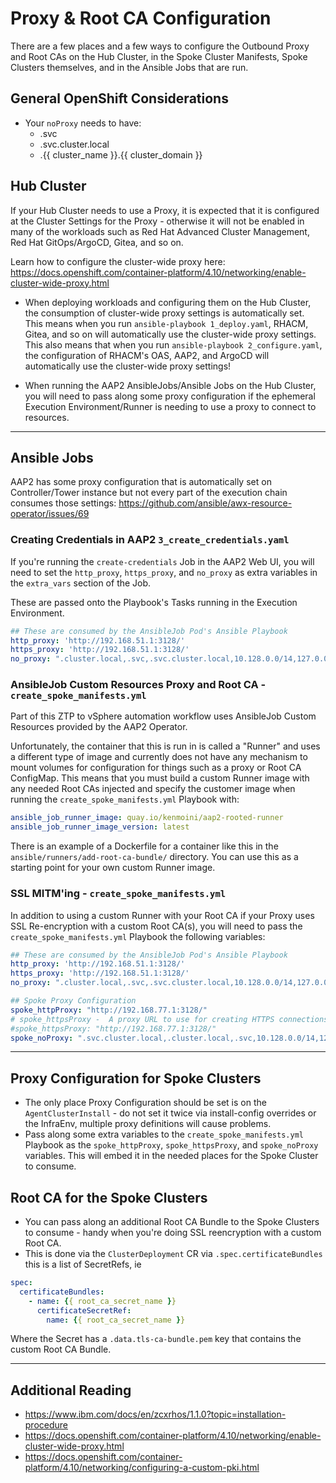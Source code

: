 # Proxy & Root CA Configuration

There are a few places and a few ways to configure the Outbound Proxy and Root CAs on the Hub Cluster, in the Spoke Cluster Manifests, Spoke Clusters themselves, and in the Ansible Jobs that are run.

## General OpenShift Considerations

- Your `noProxy` needs to have:
  - .svc
  - .svc.cluster.local
  - .{{ cluster_name }}.{{ cluster_domain }}

## Hub Cluster

If your Hub Cluster needs to use a Proxy, it is expected that it is configured at the Cluster Settings for the Proxy - otherwise it will not be enabled in many of the workloads such as Red Hat Advanced Cluster Management, Red Hat GitOps/ArgoCD, Gitea, and so on.

Learn how to configure the cluster-wide proxy here: https://docs.openshift.com/container-platform/4.10/networking/enable-cluster-wide-proxy.html

- When deploying workloads and configuring them on the Hub Cluster, the consumption of cluster-wide proxy settings is automatically set.  
  This means when you run `ansible-playbook 1_deploy.yaml`, RHACM, Gitea, and so on will automatically use the cluster-wide proxy settings.  
  This also means that when you run `ansible-playbook 2_configure.yaml`, the configuration of RHACM's OAS, AAP2, and ArgoCD will automatically use the cluster-wide proxy settings!

- When running the AAP2 AnsibleJobs/Ansible Jobs on the Hub Cluster, you will need to pass along some proxy configuration if the ephemeral Execution Environment/Runner is needing to use a proxy to connect to resources.

---

## Ansible Jobs

AAP2 has some proxy configuration that is automatically set on Controller/Tower instance but not every part of the execution chain consumes those settings: https://github.com/ansible/awx-resource-operator/issues/69

### Creating Credentials in AAP2 `3_create_credentials.yaml`

If you're running the `create-credentials` Job in the AAP2 Web UI, you will need to set the `http_proxy`, `https_proxy`, and `no_proxy` as extra variables in the `extra_vars` section of the Job.

These are passed onto the Playbook's Tasks running in the Execution Environment.

```yaml
## These are consumed by the AnsibleJob Pod's Ansible Playbook
http_proxy: 'http://192.168.51.1:3128/'
https_proxy: 'http://192.168.51.1:3128/'
no_proxy: ".cluster.local,.svc,.svc.cluster.local,10.128.0.0/14,127.0.0.1,172.30.0.0/16,192.168.51.0/24,api-int.core-ocp.lab.kemo.network,api.core-ocp.lab.kemo.network,localhost,127.0.0.1,.apps.core-ocp.lab.kemo.network"
```

### AnsibleJob Custom Resources Proxy and Root CA - `create_spoke_manifests.yml`

Part of this ZTP to vSphere automation workflow uses AnsibleJob Custom Resources provided by the AAP2 Operator.

Unfortunately, the container that this is run in is called a "Runner" and uses a different type of image and currently does not have any mechanism to mount volumes for configuration for things such as a proxy or Root CA ConfigMap.  This means that you must build a custom Runner image with any needed Root CAs injected and specify the customer image when running the `create_spoke_manifests.yml` Playbook with:

```yaml
ansible_job_runner_image: quay.io/kenmoini/aap2-rooted-runner
ansible_job_runner_image_version: latest
```

There is an example of a Dockerfile for a container like this in the `ansible/runners/add-root-ca-bundle/` directory.  You can use this as a starting point for your own custom Runner image.

### SSL MITM'ing - `create_spoke_manifests.yml`

In addition to using a custom Runner with your Root CA if your Proxy uses SSL Re-encryption with a custom Root CA(s), you will need to pass the `create_spoke_manifests.yml` Playbook the following variables:

```yaml
## These are consumed by the AnsibleJob Pod's Ansible Playbook
http_proxy: 'http://192.168.51.1:3128/'
https_proxy: 'http://192.168.51.1:3128/'
no_proxy: ".cluster.local,.svc,.svc.cluster.local,10.128.0.0/14,127.0.0.1,172.30.0.0/16,192.168.51.0/24,api-int.core-ocp.lab.kemo.network,api.core-ocp.lab.kemo.network,localhost,127.0.0.1,.apps.core-ocp.lab.kemo.network"

## Spoke Proxy Configuration
spoke_httpProxy: "http://192.168.77.1:3128/"
# spoke_httpsProxy -  A proxy URL to use for creating HTTPS connections outside the cluster. If you use an MITM transparent proxy network that does not require additional proxy configuration but requires additional CAs, you must not specify an httpsProxy value.
#spoke_httpsProxy: "http://192.168.77.1:3128/"
spoke_noProxy: ".svc.cluster.local,.cluster.local,.svc,10.128.0.0/14,127.0.0.1,172.30.0.0/16,192.168.51.0/24,api-int.{{ cluster_name }}.{{ base_domain }},api.{{ cluster_name }}.{{ base_domain }},localhost,.apps.{{ cluster_name }}.{{ base_domain }},localhost,127.0.0.1"
```

---

## Proxy Configuration for Spoke Clusters

- The only place Proxy Configuration should be set is on the `AgentClusterInstall` - do not set it twice via install-config overrides or the InfraEnv, multiple proxy definitions will cause problems.
- Pass along some extra variables to the `create_spoke_manifests.yml` Playbook as the `spoke_httpProxy`, `spoke_httpsProxy`, and `spoke_noProxy` variables.  This will embed it in the needed places for the Spoke Cluster to consume.

## Root CA for the Spoke Clusters

- You can pass along an additional Root CA Bundle to the Spoke Clusters to consume - handy when you're doing SSL reencryption with a custom Root CA.
- This is done via the `ClusterDeployment` CR via `.spec.certificateBundles` this is a list of SecretRefs, ie

```yaml
spec:
  certificateBundles:
    - name: {{ root_ca_secret_name }}
      certificateSecretRef:
        name: {{ root_ca_secret_name }}
```

Where the Secret has a `.data.tls-ca-bundle.pem` key that contains the custom Root CA Bundle.

---

## Additional Reading

- https://www.ibm.com/docs/en/zcxrhos/1.1.0?topic=installation-procedure
- https://docs.openshift.com/container-platform/4.10/networking/enable-cluster-wide-proxy.html
- https://docs.openshift.com/container-platform/4.10/networking/configuring-a-custom-pki.html